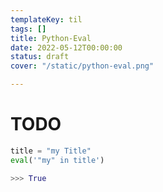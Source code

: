 ```yaml
---
templateKey: til
tags: []
title: Python-Eval
date: 2022-05-12T00:00:00
status: draft
cover: "/static/python-eval.png"

---
```


# TODO

```python
title = "my Title"
eval('"my" in title')

>>> True

```
